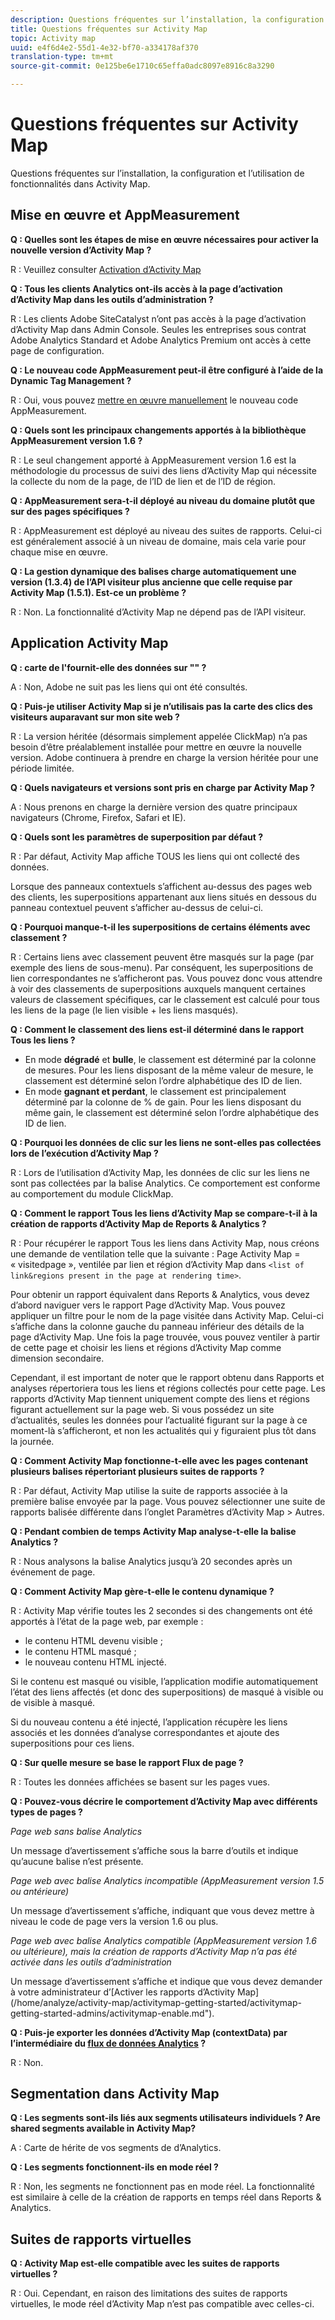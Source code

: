 ```yaml
---
description: Questions fréquentes sur l’installation, la configuration et l’utilisation de fonctionnalités dans Activity Map.
title: Questions fréquentes sur Activity Map
topic: Activity map
uuid: e4f6d4e2-55d1-4e32-bf70-a334178af370
translation-type: tm+mt
source-git-commit: 0e125be6e1710c65effa0adc8097e8916c8a3290

---
```



# Questions fréquentes sur Activity Map

Questions fréquentes sur l’installation, la configuration et l’utilisation de fonctionnalités dans Activity Map.

## Mise en œuvre et AppMeasurement

**Q : Quelles sont les étapes de mise en œuvre nécessaires pour activer la nouvelle version d’Activity Map ?**

R : Veuillez consulter [Activation d’Activity Map](/help/analyze/activity-map/activitymap-getting-started/activitymap-getting-started-admins/activitymap-enable.md)

**Q : Tous les clients Analytics ont-ils accès à la page d’activation d’Activity Map dans les outils d’administration ?**

R : Les clients Adobe SiteCatalyst n’ont pas accès à la page d’activation d’Activity Map dans Admin Console. Seules les entreprises sous contrat Adobe Analytics Standard et Adobe Analytics Premium ont accès à cette page de configuration.

**Q : Le nouveau code AppMeasurement peut-il être configuré à l’aide de la Dynamic Tag Management ?**

R : Oui, vous pouvez [mettre en œuvre manuellement](https://marketing.adobe.com/resources/help/fr_FR/dtm/analytics_dtm.html) le nouveau code AppMeasurement.

**Q : Quels sont les principaux changements apportés à la bibliothèque AppMeasurement version 1.6 ?**

R : Le seul changement apporté à AppMeasurement version 1.6 est la méthodologie du processus de suivi des liens d’Activity Map qui nécessite la collecte du nom de la page, de l’ID de lien et de l’ID de région.

**Q : AppMeasurement sera-t-il déployé au niveau du domaine plutôt que sur des pages spécifiques ?**

R : AppMeasurement est déployé au niveau des suites de rapports. Celui-ci est généralement associé à un niveau de domaine, mais cela varie pour chaque mise en œuvre.

**Q : La gestion dynamique des balises charge automatiquement une version (1.3.4) de l’API visiteur plus ancienne que celle requise par Activity Map (1.5.1). Est-ce un problème ?**

R : Non. La fonctionnalité d’Activity Map ne dépend pas de l’API visiteur.

## Application Activity Map

<!--**Q: How does Activity Map support Single-Page Applications (SPA)?**

A: 

* Every few seconds, Activity Map scans the web page, looking for changes to the page. ActivityMap finds new content on the page without needing a new page load, but this new content is always attributed to the first pageName found when the page loaded.

* Activity Map checks to see if the visibility of links that it knows about has changed. If a change in visibility is found, then the [Links On Page](/help/analyze/activity-map/activitymap-links-report.md) table's Present column for that link updates with **[!UICONTROL Displayed]** or **[!UICONTROL Hidden]**.

* When user interaction creates new content, any new elements that are found by AppMeasurement to be a link will be added to the **[!UICONTROL Links On Page]** table. Activity Map sends a new data request that includes these new links. The new links should appear in the **[!UICONTROL Links On Page]** table when the data request is handled by the UI.-->

**Q :  carte  de l&#39;fournit-elle des données sur &quot;&quot; ?**

A : Non, Adobe ne suit pas les liens qui ont été consultés.

**Q : Puis-je utiliser Activity Map si je n’utilisais pas la carte des clics des visiteurs auparavant sur mon site web ?**

R : La version héritée (désormais simplement appelée ClickMap) n’a pas besoin d’être préalablement installée pour mettre en œuvre la nouvelle version. Adobe continuera à prendre en charge la version héritée pour une période limitée.

**Q : Quels navigateurs et versions sont pris en charge par Activity Map ?**

A : Nous prenons en charge la dernière version des quatre principaux navigateurs (Chrome, Firefox, Safari et IE).

**Q : Quels sont les paramètres de superposition par défaut ?**

R : Par défaut, Activity Map affiche TOUS les liens qui ont collecté des données.

Lorsque des panneaux contextuels s’affichent au-dessus des pages web des clients, les superpositions appartenant aux liens situés en dessous du panneau contextuel peuvent s’afficher au-dessus de celui-ci.

**Q : Pourquoi manque-t-il les superpositions de certains éléments avec classement ?**

R : Certains liens avec classement peuvent être masqués sur la page (par exemple des liens de sous-menu). Par conséquent, les superpositions de lien correspondantes ne s’afficheront pas. Vous pouvez donc vous attendre à voir des classements de superpositions auxquels manquent certaines valeurs de classement spécifiques, car le classement est calculé pour tous les liens de la page (le lien visible + les liens masqués).

**Q : Comment le classement des liens est-il déterminé dans le rapport Tous les liens ?**

* En mode **dégradé** et **bulle**, le classement est déterminé par la colonne de mesures. Pour les liens disposant de la même valeur de mesure, le classement est déterminé selon l’ordre alphabétique des ID de lien.
* En mode **gagnant et perdant**, le classement est principalement déterminé par la colonne de % de gain. Pour les liens disposant du même gain, le classement est déterminé selon l’ordre alphabétique des ID de lien.

**Q : Pourquoi les données de clic sur les liens ne sont-elles pas collectées lors de l’exécution d’Activity Map ?**

R : Lors de l’utilisation d’Activity Map, les données de clic sur les liens ne sont pas collectées par la balise Analytics. Ce comportement est conforme au comportement du module ClickMap.

**Q : Comment le rapport Tous les liens d’Activity Map se compare-t-il à la création de rapports d’Activity Map de Reports &amp; Analytics ?**

R : Pour récupérer le rapport Tous les liens dans Activity Map, nous créons une demande de ventilation telle que la suivante : Page Activity Map = « visitedpage », ventilée par lien et région d’Activity Map dans `<list of link&regions present in the page at rendering time>`.

Pour obtenir un rapport équivalent dans Reports &amp; Analytics, vous devez d’abord naviguer vers le rapport Page d’Activity Map. Vous pouvez appliquer un filtre pour le nom de la page visitée dans Activity Map. Celui-ci s’affiche dans la colonne gauche du panneau inférieur des détails de la page d’Activity Map. Une fois la page trouvée, vous pouvez ventiler à partir de cette page et choisir les liens et régions d’Activity Map comme dimension secondaire.

Cependant, il est important de noter que le rapport obtenu dans Rapports et analyses répertoriera tous les liens et régions collectés pour cette page. Les rapports d’Activity Map tiennent uniquement compte des liens et régions figurant actuellement sur la page web. Si vous possédez un site d’actualités, seules les données pour l’actualité figurant sur la page à ce moment-là s’afficheront, et non les actualités qui y figuraient plus tôt dans la journée.

**Q : Comment Activity Map fonctionne-t-elle avec les pages contenant plusieurs balises répertoriant plusieurs suites de rapports ?**

R : Par défaut, Activity Map utilise la suite de rapports associée à la première balise envoyée par la page. Vous pouvez sélectionner une suite de rapports balisée différente dans l’onglet Paramètres d’Activity Map > Autres.

**Q : Pendant combien de temps Activity Map analyse-t-elle la balise Analytics ?**

R : Nous analysons la balise Analytics jusqu’à 20 secondes après un événement de page.

**Q : Comment Activity Map gère-t-elle le contenu dynamique ?**

R : Activity Map vérifie toutes les 2 secondes si des changements ont été apportés à l’état de la page web, par exemple :

* le contenu HTML devenu visible ;
* le contenu HTML masqué ;
* le nouveau contenu HTML injecté.

Si le contenu est masqué ou visible, l’application modifie automatiquement l’état des liens affectés (et donc des superpositions) de masqué à visible ou de visible à masqué.

Si du nouveau contenu a été injecté, l’application récupère les liens associés et les données d’analyse correspondantes et ajoute des superpositions pour ces liens.

**Q : Sur quelle mesure se base le rapport Flux de page ?**

R : Toutes les données affichées se basent sur les pages vues.

**Q : Pouvez-vous décrire le comportement d’Activity Map avec différents types de pages ?**

*Page web sans balise Analytics*

Un message d’avertissement s’affiche sous la barre d’outils et indique qu’aucune balise n’est présente.

*Page web avec balise Analytics incompatible (AppMeasurement version 1.5 ou antérieure)*

Un message d’avertissement s’affiche, indiquant que vous devez mettre à niveau le code de page vers la version 1.6 ou plus.

*Page web avec balise Analytics compatible (AppMeasurement version 1.6 ou ultérieure), mais la création de rapports d’Activity Map n’a pas été activée dans les outils d’administration*

Un message d’avertissement s’affiche et indique que vous devez demander à votre administrateur d’\[Activer les rapports d’Activity Map\](/home/analyze/activity-map/activitymap-getting-started/activitymap-getting-started-admins/activitymap-enable.md&quot;).

**Q : Puis-je exporter les données d’Activity Map (contextData) par l’intermédiaire du [flux de données Analytics](https://docs.adobe.com/content/help/en/analytics/export/analytics-data-feed/data-feed-overview.html) ?**

R : Non.

## Segmentation dans Activity Map

**Q : Les segments sont-ils liés aux segments utilisateurs individuels ? Are shared segments available in Activity Map?**

A :   Carte de hérite de vos segments de  d’Analytics.

**Q : Les segments fonctionnent-ils en mode réel ?**

R : Non, les segments ne fonctionnent pas en mode réel. La fonctionnalité est similaire à celle de la création de rapports en temps réel dans Reports &amp; Analytics.

## Suites de rapports virtuelles

**Q : Activity Map est-elle compatible avec les suites de rapports virtuelles ?**

R : Oui. Cependant, en raison des limitations des suites de rapports virtuelles, le mode réel d’Activity Map n’est pas compatible avec celles-ci.
